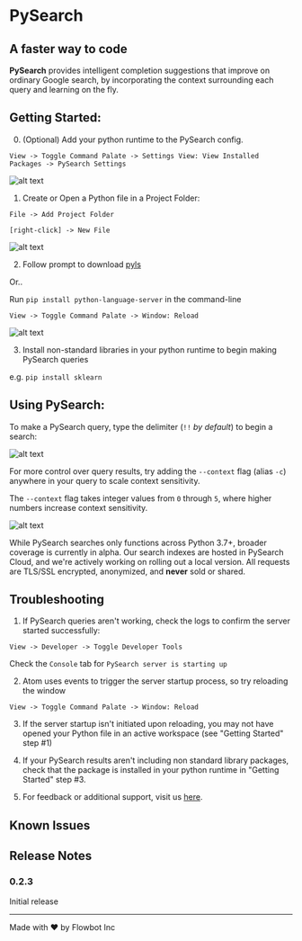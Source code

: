 # **PySearch**

## A faster way to code

**PySearch** provides intelligent completion suggestions that improve on ordinary Google search, by incorporating the context surrounding each query and learning on the fly.


## Getting Started:

0. (Optional) Add your python runtime to the PySearch config.

  `View -> Toggle Command Palate -> Settings View: View Installed Packages -> PySearch Settings`

![alt text](https://raw.githubusercontent.com/flowbot-inc/pysearch/master/docs/images/add_env.png)

1. Create or Open a Python file in a Project Folder:

  `File -> Add Project Folder`

  `[right-click] -> New File`

![alt text](https://raw.githubusercontent.com/flowbot-inc/pysearch/master/docs/images/add_new_file.png)

2. Follow prompt to download [pyls](https://github.com/palantir/python-language-server)

  Or..

  Run `pip install python-language-server` in the command-line

  `View -> Toggle Command Palate -> Window: Reload`

![alt text](https://raw.githubusercontent.com/flowbot-inc/pysearch/master/docs/images/open_file.png)

3. Install non-standard libraries in your python runtime to begin making PySearch queries

  e.g. `pip install sklearn`


## Using PySearch:

To make a PySearch query, type the delimiter (`!!` *by default*) to begin a search:

![alt text](https://raw.githubusercontent.com/flowbot-inc/pysearch/master/docs/images/cosine_distance.png)

For more control over query results, try adding the `--context` flag (alias `-c`) anywhere in your query
to scale context sensitivity.

The `--context` flag takes integer values from `0` through `5`, where higher numbers increase context sensitivity.

![alt text](https://raw.githubusercontent.com/flowbot-inc/pysearch/master/docs/images/cosine_distance_c0.png)


While PySearch searches only functions across Python 3.7+, broader coverage is currently in alpha. Our search indexes are hosted in PySearch Cloud, and we're actively working on rolling out a local version. All requests are TLS/SSL encrypted, anonymized, and **never** sold or shared.

## Troubleshooting

1. If PySearch queries aren't working, check the logs to confirm the server started successfully:

  `View -> Developer -> Toggle Developer Tools`

  Check the `Console` tab for `PySearch server is starting up`

2. Atom uses events to trigger the server startup process, so try reloading the window

  `View -> Toggle Command Palate -> Window: Reload`

3. If the server startup isn't initiated upon reloading, you may not have opened your Python file in an active workspace (see "Getting Started" step #1)

4. If your PySearch results aren't including non standard library packages, check that the package is installed in your python runtime in "Getting Started" step #3.

5. For feedback or additional support, visit us [here](https://www.getflowbot.com).

## Known Issues


## Release Notes


### 0.2.3

Initial release

___

Made with ❤ by Flowbot Inc
